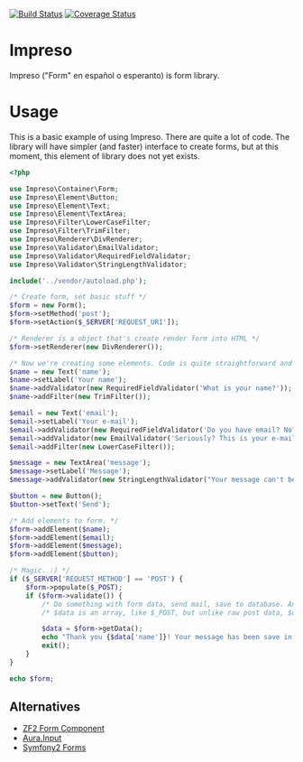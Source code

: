 [![Build Status](https://travis-ci.org/renq/Impreso.svg?branch=master)](https://travis-ci.org/renq/Impreso)
[![Coverage Status](https://coveralls.io/repos/renq/Impreso/badge.png)](https://coveralls.io/r/renq/Impreso)

Impreso
=======

Impreso ("Form" en español o esperanto) is form library.

# Usage

This is a basic example of using Impreso. There are quite a lot of code.
The library will have simpler (and faster) interface to create forms, but at this moment, this element of library does not yet exists.

```php
<?php

use Impreso\Container\Form;
use Impreso\Element\Button;
use Impreso\Element\Text;
use Impreso\Element\TextArea;
use Impreso\Filter\LowerCaseFilter;
use Impreso\Filter\TrimFilter;
use Impreso\Renderer\DivRenderer;
use Impreso\Validator\EmailValidator;
use Impreso\Validator\RequiredFieldValidator;
use Impreso\Validator\StringLengthValidator;

include('../vendor/autoload.php');

/* Create form, set basic stuff */
$form = new Form();
$form->setMethod('post');
$form->setAction($_SERVER['REQUEST_URI']);

/* Renderer is a object that's create render form into HTML */
$form->setRenderer(new DivRenderer());

/* Now we're creating some elements. Code is quite straightforward and no needs extra comment. */
$name = new Text('name');
$name->setLabel('Your name');
$name->addValidator(new RequiredFieldValidator('What is your name?'));
$name->addFilter(new TrimFilter());

$email = new Text('email');
$email->setLabel('Your e-mail');
$email->addValidator(new RequiredFieldValidator('Do you have email? No? But you must have!'));
$email->addValidator(new EmailValidator('Seriously? This is your e-mail?'));
$email->addFilter(new LowerCaseFilter());

$message = new TextArea('message');
$message->setLabel('Message');
$message->addValidator(new StringLengthValidator("Your message can't be too short or too long. We need something about 10 - 200 characters.", 10, 200));

$button = new Button();
$button->setText('Send');

/* Add elements to form. */
$form->addElement($name);
$form->addElement($email);
$form->addElement($message);
$form->addElement($button);

/* Magic. :) */
if ($_SERVER['REQUEST_METHOD'] == 'POST') {
    $form->populate($_POST);
    if ($form->validate()) {
        /* Do something with form data, send mail, save to database. Anything you want. */
        /* $data is an array, like $_POST, but unlike raw post data, $data is filtered. */

        $data = $form->getData();
        echo "Thank you {$data['name']}! Your message has been save in /dev/null :)";
        exit();
    }
}

echo $form;
```

## Alternatives

- [ZF2 Form Component](https://github.com/zendframework/zf2/tree/master/library/Zend/Form)
- [Aura.Input](http://auraphp.com/packages/Aura.Input/)
- [Symfony2 Forms](http://symfony.com/doc/current/book/forms.html)
